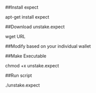 ##Install expect

apt-get install expect

##Download unstake.expect

wget URL

##Modify based on your individual wallet

##Make Executable

chmod +x unstake.expect

##Run script

./unstake.expect
